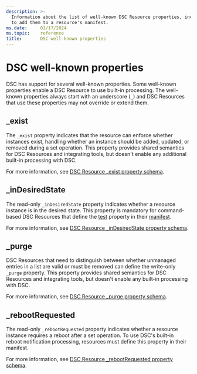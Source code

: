 ```yaml
---
description: >-
  Information about the list of well-known DSC Resource properties, including their purpose and how
  to add them to a resource's manifest.
ms.date:     01/17/2024
ms.topic:    reference
title:       DSC well-known properties
---
```


# DSC well-known properties

DSC has support for several well-known properties. Some well-known properties enable a DSC Resource
to use built-in processing. The well-known properties always start with an underscore (`_`) and DSC
Resources that use these properties may not override or extend them.

## _exist

The `_exist` property indicates that the resource can enforce whether instances exist, handling
whether an instance should be added, updated, or removed during a set operation. This property
provides shared semantics for DSC Resources and integrating tools, but doesn't enable any
additional built-in processing with DSC.

For more information, see [DSC Resource _exist property schema][01].

## _inDesiredState

The read-only `_inDesiredState` property indicates whether a resource instance is in the desired
state. This property is mandatory for command-based DSC Resources that define the [test][02]
property in their [manifest][03].

For more information, see [DSC Resource _inDesiredState property schema][04].

## _purge

DSC Resources that need to distinguish between whether unmanaged entries in a list are valid or
must be removed can define the write-only `_purge` property. This property provides shared
semantics for DSC Resources and integrating tools, but doesn't enable any built-in processing with
DSC.

For more information, see [DSC Resource _purge property schema][05].

## _rebootRequested

The read-only `_rebootRequested` property indicates whether a resource instance requires a reboot
after a set operation. To use DSC's built-in reboot notification processing, resources must define
this property in their manifest.

For more information, see [DSC Resource _rebootRequested property schema][06].

[01]: exist.md
[02]: ../manifest/test.md
[03]: ../manifest/root.md
[04]: inDesiredState.md
[05]: purge.md
[06]: rebootRequested.md
